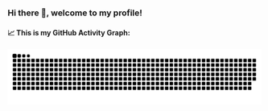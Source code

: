 ### Hi there 👋, welcome to my profile!

<!--   GitHub stats graph -->
#### 📈 This is my GitHub Activity Graph:
![Xintong's snake](https://github.com/xintongli1/xintongli1/blob/output/github-contribution-grid-snake.svg)

<!-- [An image centered by a whale, surrounded by the icons of tech stacks] -->

<!--   my-ticker -->    
<!-- [![Typing SVG](https://my-github-readme-typing-svg.herokuapp.com?color=%2336BCF7&center=true&vCenter=true&width=600&lines=Hi+there+👋,+I+am+Xintong+Li;+Welcome+to+My+Profile!)](https://git.io/typing-svg) -->

<!--
**xintongli1/xintongli1** is a ✨ _special_ ✨ repository because its `README.md` (this file) appears on your GitHub profile.

Here are some ideas to get you started:

- 🔭 I’m currently working on ...
- 🌱 I’m currently learning ...
- 👯 I’m looking to collaborate on ...
- 🤔 I’m looking for help with ...
- 💬 Ask me about ...
- 📫 How to reach me: ...
- 😄 Pronouns: ...
- ⚡ Fun fact: ...
-->
